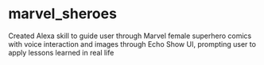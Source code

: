 # marvel_sheroes
Created Alexa skill to guide user through Marvel female superhero comics with voice interaction and images through Echo Show UI, prompting user to apply lessons learned in real life
